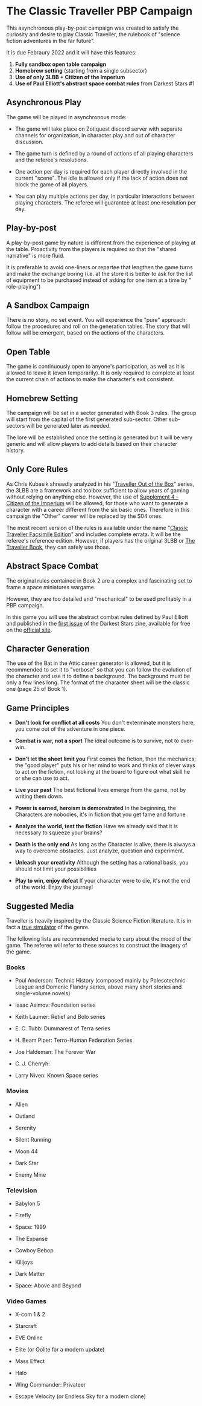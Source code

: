 # The Classic Traveller PBP Campaign

This asynchronous play-by-post campaign was created to satisfy the curiosity and desire to play Classic Traveller, the rulebook of "science fiction adventures in the far future".

It is due Febraury 2022 and it will have this features:

1. **Fully sandbox open table campaign**
2. **Homebrew setting** (starting from a single subsector)
3. **Use of only 3LBB + Citizen of the Imperium**
4. **Use of Paul Elliott's abstract space combat rules** from Darkest Stars #1

## Asynchronous Play

The game will be played in asynchronous mode: 

* The game will take place on Zotiquest discord server with separate channels for organization, in character play and out of character discussion.

* The game turn is defined by a round of actions of all playing characters and the referee's resolutions. 

* One action per day is required for each player directly involved in the current "scene". The idle is allowed only if the lack of action does not block the game of all players.

* You can play multiple actions per day, in particular interactions between playing characters. The referee will guarantee at least one resolution per day.

## Play-by-post

A play-by-post game by nature is different from the experience of playing at the table. Proactivity from the players is required so that the "shared narrative" is more fluid.

It is preferable to avoid one-liners or repartee that lengthen the game turns and make the exchange boring (i.e. at the store it is better to ask for the list of equipment to be purchased instead of asking for one item at a time by " role-playing")

## A Sandbox Campaign

There is no story, no set event. You will experience the "pure" approach: follow the procedures and roll on the generation tables. The story that will follow will be emergent, based on the actions of the characters.

## Open Table

The game is continuously open to anyone's participation, as well as it is allowed to leave it (even temporarily). It is only required to complete at least the current chain of actions to make the character's exit consistent.

## Homebrew Setting

The campaign will be set in a sector generated with Book 3 rules. The group will start from the capital of the first generated sub-sector. Other sub-sectors will be generated later as needed. 

The lore will be established once the setting is generated but it will be very generic and will allow players to add details based on their character history.

## Only Core Rules

As Chris Kubasik shrewdly analyzed in his "[Traveller Out of the Box](https://talestoastound.wordpress.com/traveller-out-of-the-box/)" series, the 3LBB are a framework and toolbox sufficient to allow years of gaming without relying on anything else.
However, the use of [Supplement 4 - Citizen of the Imperium](https://www.drivethrurpg.com/product/80146/Classic-TravellerCTS04Citizens-of-the-Imperium) will be allowed, for those who want to generate a character with a career different from the six basic ones. Therefore in this campaign the "Other" career will be replaced by the S04 ones.

The most recent version of the rules is available under the name "[Classic Traveller Facsimile Edition](https://www.drivethrurpg.com/product/355200/Classic-Traveller-Facsimile-Edition)" and includes complete errata. It will be the referee's reference edition. However, if players has the original 3LBB or [The Traveller Book](https://www.drivethrurpg.com/product/80192/CTTTBThe-Traveller-Book), they can safely use those.

## Abstract Space Combat

The original rules contained in Book 2 are a complex and fascinating set to frame a space miniatures wargame. 

However, they are too detailed and "mechanical" to be used profitably in a PBP campaign. 

In this game you will use the abstract combat rules defined by Paul Elliott and published in the [first issue](https://6318970b-7766-41e3-84fb-a67a824ee35d.usrfiles.com/ugd/631897_22a8370ce39f489fa312576f7c3371c1.pdf) of the Darkest Stars zine, available for free on the [official site](https://www.darkestfanzine.com/).

## Character Generation

The use of the Bat in the Attic career generator is allowed, but it is recommended to set it to "verbose" so that you can follow the evolution of the character and use it to define a background. The background must be only a few lines long.
The format of the character sheet will be the classic one (page 25 of Book 1).

## Game Principles

* **Don't look for conflict at all costs**
  You don't exterminate monsters here, you come out of the adventure in one piece.

* **Combat is war, not a sport**
  The ideal outcome is to survive, not to over-win.

* **Don't let the sheet limit you**
  First comes the fiction, then the mechanics; the "good player" puts his or her mind to work and thinks of clever ways to act on the fiction, not looking at the board to figure out what skill he or she can use to act.

* **Live your past**
  The best fictional lives emerge from the game, not by writing them down.

* **Power is earned, heroism is demonstrated**
  In the beginning, the Characters are nobodies, it's in fiction that you get fame and fortune

* **Analyze the world, test the fiction**
  Have we already said that it is necessary to squeeze your brains?

* **Death is the only end**
  As long as the Character is alive, there is always a way to overcome obstacles. Just analyze, question and experiment.

* **Unleash your creativity**
  Although the setting has a rational basis, you should not limit your possibilities

* **Play to win, enjoy defeat**
  If your character were to die, it's not the end of the world. Enjoy the journey!

## Suggested Media

Traveller is heavily inspired by the Classic Science Fiction literature. It is in fact a [true simulator](https://www.tor.com/2020/01/10/traveller-a-classic-science-fiction-simulator/) of the genre. 

The following lists are recommended media to carp about the mood of the game. The referee will refer to these sources to construct the imagery of the game.

### Books

* Poul Anderson: Technic History (composed mainly by Polesotechnic League and Domenic Flandry series, above many short stories and single-volume novels)

* Isaac Asimov: Foundation series

* Keith Laumer: Retief and Bolo series

* E. C. Tubb: Dummarest of Terra series

* H. Beam Piper: Terro-Human Federation Series

* Joe Haldeman: The Forever War

* C. J. Cherryh: 

* Larry Niven: Known Space series

### Movies

* Alien

* Outland

* Serenity

* Silent Running

* Moon 44

* Dark Star

* Enemy Mine

### Television

* Babylon 5

* Firefly

* Space: 1999

* The Expanse

* Cowboy Bebop

* Killjoys

* Dark Matter

* Space: Above and Beyond

### Video Games

* X-com 1 & 2

* Starcraft

* EVE Online

* Elite (or Oolite for a modern update)

* Mass Effect

* Halo

* Wing Commander: Privateer

* Escape Velocity (or Endless Sky for a modern clone)
